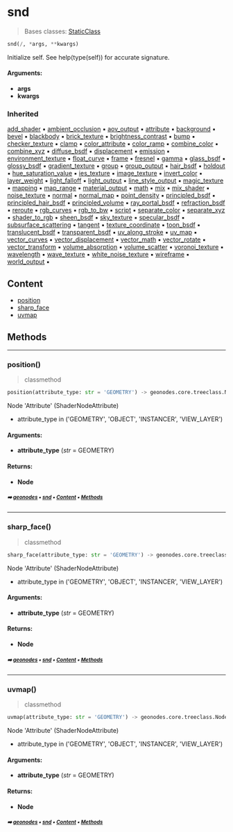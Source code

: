 # snd

> Bases classes: [StaticClass](shade1-stati-staticclass.md#staticclass)

``` python
snd(/, *args, **kwargs)
```

Initialize self.  See help(type(self)) for accurate signature.

#### Arguments:
- **args**
- **kwargs**

### Inherited

[add_shader](shade1-stati-staticclass.md#add_shader) :black_small_square: [ambient_occlusion](shade1-stati-staticclass.md#ambient_occlusion) :black_small_square: [aov_output](shade1-stati-staticclass.md#aov_output) :black_small_square: [attribute](shade1-stati-staticclass.md#attribute) :black_small_square: [background](shade1-stati-staticclass.md#background) :black_small_square: [bevel](shade1-stati-staticclass.md#bevel) :black_small_square: [blackbody](shade1-stati-staticclass.md#blackbody) :black_small_square: [brick_texture](shade1-stati-staticclass.md#brick_texture) :black_small_square: [brightness_contrast](shade1-stati-staticclass.md#brightness_contrast) :black_small_square: [bump](shade1-stati-staticclass.md#bump) :black_small_square: [checker_texture](shade1-stati-staticclass.md#checker_texture) :black_small_square: [clamp](shade1-stati-staticclass.md#clamp) :black_small_square: [color_attribute](shade1-stati-staticclass.md#color_attribute) :black_small_square: [color_ramp](shade1-stati-staticclass.md#color_ramp) :black_small_square: [combine_color](shade1-stati-staticclass.md#combine_color) :black_small_square: [combine_xyz](shade1-stati-staticclass.md#combine_xyz) :black_small_square: [diffuse_bsdf](shade1-stati-staticclass.md#diffuse_bsdf) :black_small_square: [displacement](shade1-stati-staticclass.md#displacement) :black_small_square: [emission](shade1-stati-staticclass.md#emission) :black_small_square: [environment_texture](shade1-stati-staticclass.md#environment_texture) :black_small_square: [float_curve](shade1-stati-staticclass.md#float_curve) :black_small_square: [frame](shade1-stati-staticclass.md#frame) :black_small_square: [fresnel](shade1-stati-staticclass.md#fresnel) :black_small_square: [gamma](shade1-stati-staticclass.md#gamma) :black_small_square: [glass_bsdf](shade1-stati-staticclass.md#glass_bsdf) :black_small_square: [glossy_bsdf](shade1-stati-staticclass.md#glossy_bsdf) :black_small_square: [gradient_texture](shade1-stati-staticclass.md#gradient_texture) :black_small_square: [group](shade1-stati-staticclass.md#group) :black_small_square: [group_output](shade1-stati-staticclass.md#group_output) :black_small_square: [hair_bsdf](shade1-stati-staticclass.md#hair_bsdf) :black_small_square: [holdout](shade1-stati-staticclass.md#holdout) :black_small_square: [hue_saturation_value](shade1-stati-staticclass.md#hue_saturation_value) :black_small_square: [ies_texture](shade1-stati-staticclass.md#ies_texture) :black_small_square: [image_texture](shade1-stati-staticclass.md#image_texture) :black_small_square: [invert_color](shade1-stati-staticclass.md#invert_color) :black_small_square: [layer_weight](shade1-stati-staticclass.md#layer_weight) :black_small_square: [light_falloff](shade1-stati-staticclass.md#light_falloff) :black_small_square: [light_output](shade1-stati-staticclass.md#light_output) :black_small_square: [line_style_output](shade1-stati-staticclass.md#line_style_output) :black_small_square: [magic_texture](shade1-stati-staticclass.md#magic_texture) :black_small_square: [mapping](shade1-stati-staticclass.md#mapping) :black_small_square: [map_range](shade1-stati-staticclass.md#map_range) :black_small_square: [material_output](shade1-stati-staticclass.md#material_output) :black_small_square: [math](shade1-stati-staticclass.md#math) :black_small_square: [mix](shade1-stati-staticclass.md#mix) :black_small_square: [mix_shader](shade1-stati-staticclass.md#mix_shader) :black_small_square: [noise_texture](shade1-stati-staticclass.md#noise_texture) :black_small_square: [normal](shade1-stati-staticclass.md#normal) :black_small_square: [normal_map](shade1-stati-staticclass.md#normal_map) :black_small_square: [point_density](shade1-stati-staticclass.md#point_density) :black_small_square: [principled_bsdf](shade1-stati-staticclass.md#principled_bsdf) :black_small_square: [principled_hair_bsdf](shade1-stati-staticclass.md#principled_hair_bsdf) :black_small_square: [principled_volume](shade1-stati-staticclass.md#principled_volume) :black_small_square: [ray_portal_bsdf](shade1-stati-staticclass.md#ray_portal_bsdf) :black_small_square: [refraction_bsdf](shade1-stati-staticclass.md#refraction_bsdf) :black_small_square: [reroute](shade1-stati-staticclass.md#reroute) :black_small_square: [rgb_curves](shade1-stati-staticclass.md#rgb_curves) :black_small_square: [rgb_to_bw](shade1-stati-staticclass.md#rgb_to_bw) :black_small_square: [script](shade1-stati-staticclass.md#script) :black_small_square: [separate_color](shade1-stati-staticclass.md#separate_color) :black_small_square: [separate_xyz](shade1-stati-staticclass.md#separate_xyz) :black_small_square: [shader_to_rgb](shade1-stati-staticclass.md#shader_to_rgb) :black_small_square: [sheen_bsdf](shade1-stati-staticclass.md#sheen_bsdf) :black_small_square: [sky_texture](shade1-stati-staticclass.md#sky_texture) :black_small_square: [specular_bsdf](shade1-stati-staticclass.md#specular_bsdf) :black_small_square: [subsurface_scattering](shade1-stati-staticclass.md#subsurface_scattering) :black_small_square: [tangent](shade1-stati-staticclass.md#tangent) :black_small_square: [texture_coordinate](shade1-stati-staticclass.md#texture_coordinate) :black_small_square: [toon_bsdf](shade1-stati-staticclass.md#toon_bsdf) :black_small_square: [translucent_bsdf](shade1-stati-staticclass.md#translucent_bsdf) :black_small_square: [transparent_bsdf](shade1-stati-staticclass.md#transparent_bsdf) :black_small_square: [uv_along_stroke](shade1-stati-staticclass.md#uv_along_stroke) :black_small_square: [uv_map](shade1-stati-staticclass.md#uv_map) :black_small_square: [vector_curves](shade1-stati-staticclass.md#vector_curves) :black_small_square: [vector_displacement](shade1-stati-staticclass.md#vector_displacement) :black_small_square: [vector_math](shade1-stati-staticclass.md#vector_math) :black_small_square: [vector_rotate](shade1-stati-staticclass.md#vector_rotate) :black_small_square: [vector_transform](shade1-stati-staticclass.md#vector_transform) :black_small_square: [volume_absorption](shade1-stati-staticclass.md#volume_absorption) :black_small_square: [volume_scatter](shade1-stati-staticclass.md#volume_scatter) :black_small_square: [voronoi_texture](shade1-stati-staticclass.md#voronoi_texture) :black_small_square: [wavelength](shade1-stati-staticclass.md#wavelength) :black_small_square: [wave_texture](shade1-stati-staticclass.md#wave_texture) :black_small_square: [white_noise_texture](shade1-stati-staticclass.md#white_noise_texture) :black_small_square: [wireframe](shade1-stati-staticclass.md#wireframe) :black_small_square: [world_output](shade1-stati-staticclass.md#world_output) :black_small_square:

## Content

- [position](shade1-shade1-snd.md#position)
- [sharp_face](shade1-shade1-snd.md#sharp_face)
- [uvmap](shade1-shade1-snd.md#uvmap)

## Methods



----------
### position()

> classmethod

``` python
position(attribute_type: str = 'GEOMETRY') -> geonodes.core.treeclass.Node
```

Node 'Attribute' (ShaderNodeAttribute)
- attribute_type in ('GEOMETRY', 'OBJECT', 'INSTANCER', 'VIEW_LAYER')

#### Arguments:
- **attribute_type** (_str_ = GEOMETRY)



#### Returns:
- **Node**

##### <sub>:arrow_right: [geonodes](index.md#geonodes) :black_small_square: [snd](shade1-shade1-snd.md#snd) :black_small_square: [Content](shade1-shade1-snd.md#content) :black_small_square: [Methods](shade1-shade1-snd.md#methods)</sub>

----------
### sharp_face()

> classmethod

``` python
sharp_face(attribute_type: str = 'GEOMETRY') -> geonodes.core.treeclass.Node
```

Node 'Attribute' (ShaderNodeAttribute)
- attribute_type in ('GEOMETRY', 'OBJECT', 'INSTANCER', 'VIEW_LAYER')

#### Arguments:
- **attribute_type** (_str_ = GEOMETRY)



#### Returns:
- **Node**

##### <sub>:arrow_right: [geonodes](index.md#geonodes) :black_small_square: [snd](shade1-shade1-snd.md#snd) :black_small_square: [Content](shade1-shade1-snd.md#content) :black_small_square: [Methods](shade1-shade1-snd.md#methods)</sub>

----------
### uvmap()

> classmethod

``` python
uvmap(attribute_type: str = 'GEOMETRY') -> geonodes.core.treeclass.Node
```

Node 'Attribute' (ShaderNodeAttribute)
- attribute_type in ('GEOMETRY', 'OBJECT', 'INSTANCER', 'VIEW_LAYER')

#### Arguments:
- **attribute_type** (_str_ = GEOMETRY)



#### Returns:
- **Node**

##### <sub>:arrow_right: [geonodes](index.md#geonodes) :black_small_square: [snd](shade1-shade1-snd.md#snd) :black_small_square: [Content](shade1-shade1-snd.md#content) :black_small_square: [Methods](shade1-shade1-snd.md#methods)</sub>